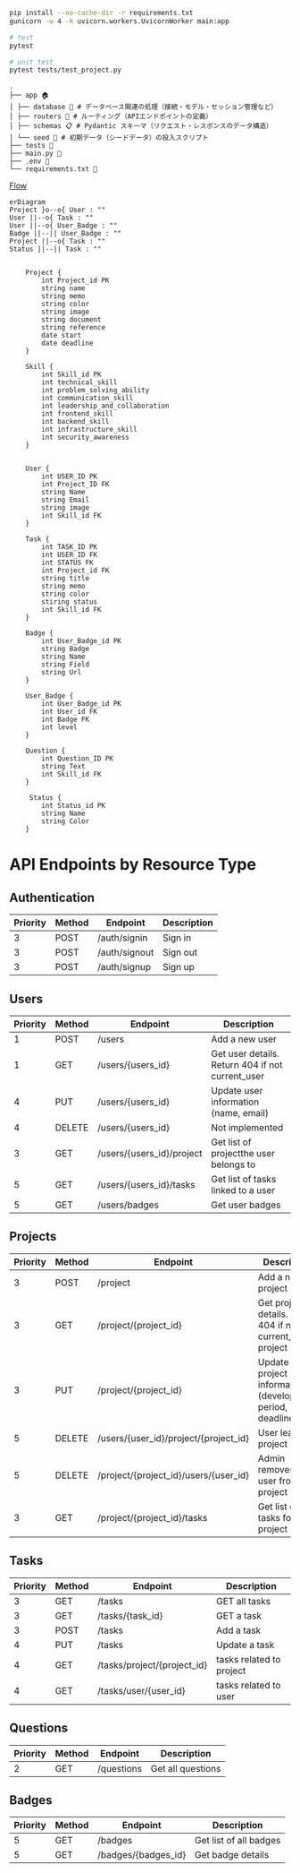 ```sh
pip install --no-cache-dir -r requirements.txt
gunicorn -w 4 -k uvicorn.workers.UvicornWorker main:app

# test
pytest

# unit test
pytest tests/test_project.py
```

```
.
├── app 🏠
│ ├── database 💾 # データベース関連の処理（接続・モデル・セッション管理など）
│ ├── routers 🔀 # ルーティング（APIエンドポイントの定義）
│ ├── schemas 📋 # Pydantic スキーマ（リクエスト・レスポンスのデータ構造）
│ └── seed 🌱 # 初期データ（シードデータ）の投入スクリプト
├── tests 🧪
├── main.py 🚀
├── .env 🔐
└── requirements.txt 📜
```

[Flow](./FLOW.md)

```mermaid
erDiagram
Project }o--o{ User : ""
User ||--o{ Task : ""
User ||--o{ User_Badge : ""
Badge ||--|| User_Badge : ""
Project ||--o{ Task : ""
Status ||--|| Task : ""


    Project {
        int Project_id PK
        string name
        string memo
        string color
        string image
        string document
        string reference
        date start
        date deadline
    }

    Skill {
        int Skill_id PK
        int technical_skill
        int problem_solving_ability
        int communication_skill
        int leadership_and_collaboration
        int frontend_skill
        int backend_skill
        int infrastructure_skill
        int security_awareness
    }


    User {
        int USER_ID PK
        int Project_ID FK
        string Name
        string Email
        string image
        int Skill_id FK
    }

    Task {
        int TASK_ID PK
        int USER_ID FK
        int STATUS FK
        int Project_id FK
        string title
        string memo
        string color
        stiring status
        int Skill_id FK
    }

    Badge {
        int User_Badge_id PK
        string Badge
        string Name
        string Field
        string Url
    }

    User_Badge {
        int User_Badge_id PK
        int User_id FK
        int Badge FK
        int level
    }

    Question {
        int Question_ID PK
        string Text
        int Skill_id FK
    }

     Status {
        int Status_id PK
        string Name
        string Color
    }
```

# API Endpoints by Resource Type

## Authentication

| Priority | Method | Endpoint      | Description |
| -------- | ------ | ------------- | ----------- |
| 3        | POST   | /auth/signin  | Sign in     |
| 3        | POST   | /auth/signout | Sign out    |
| 3        | POST   | /auth/signup  | Sign up     |

## Users

| Priority | Method | Endpoint                  | Description                                      |
| -------- | ------ | ------------------------- | ------------------------------------------------ |
| 1        | POST   | /users                    | Add a new user                                   |
| 1        | GET    | /users/{users_id}         | Get user details. Return 404 if not current_user |
| 4        | PUT    | /users/{users_id}         | Update user information (name, email)            |
| 4        | DELETE | /users/{users_id}         | Not implemented                                  |
| 3        | GET    | /users/{users_id}/project | Get list of projectthe user belongs to           |
| 5        | GET    | /users/{users_id}/tasks   | Get list of tasks linked to a user               |
| 5        | GET    | /users/badges             | Get user badges                                  |

## Projects

| Priority | Method | Endpoint                              | Description                                                     |
| -------- | ------ | ------------------------------------- | --------------------------------------------------------------- |
| 3        | POST   | /project                              | Add a new project                                               |
| 3        | GET    | /project/{project_id}                 | Get project details. Return 404 if not current_user's project   |
| 3        | PUT    | /project/{project_id}                 | Update project information (development period, deadline, etc.) |
| 5        | DELETE | /users/{user_id}/project/{project_id} | User leaves a project                                           |
| 5        | DELETE | /project/{project_id}/users/{user_id} | Admin removes a user from project                               |
| 3        | GET    | /project/{project_id}/tasks           | Get list of tasks for a project                                 |

## Tasks

| Priority | Method | Endpoint                    | Description              |
| -------- | ------ | --------------------------- | ------------------------ |
| 3        | GET    | /tasks                      | GET all tasks            |
| 3        | GET    | /tasks/{task_id}            | GET a task               |
| 3        | POST   | /tasks                      | Add a task               |
| 4        | PUT    | /tasks                      | Update a task            |
| 4        | GET    | /tasks/project/{project_id} | tasks related to project |
| 4        | GET    | /tasks/user/{user_id}       | tasks related to user    |

## Questions

| Priority | Method | Endpoint   | Description       |
| -------- | ------ | ---------- | ----------------- |
| 2        | GET    | /questions | Get all questions |

## Badges

| Priority | Method | Endpoint            | Description            |
| -------- | ------ | ------------------- | ---------------------- |
| 5        | GET    | /badges             | Get list of all badges |
| 5        | GET    | /badges/{badges_id} | Get badge details      |
